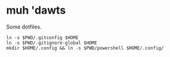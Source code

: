 # muh 'dawts

Some dotfiles.

```
ln -s $PWD/.gitconfig $HOME
ln -s $PWD/.gitignore-global $HOME
mkdir $HOME/.config && ln -s $PWD/powershell $HOME/.config/
```
